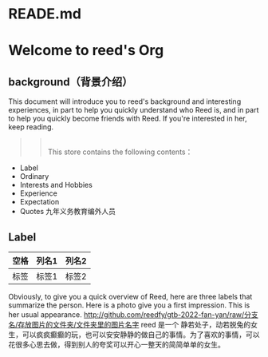 # READE.md
Welcome to reed's Org
======
background（背景介绍）
------
This document will introduce you to reed's background and interesting experiences, in part to help you quickly understand who Reed is, and in part to help you quickly become friends with Reed. If you're interested in her, keep reading.

>><br>This store contains the following contents：
     
* Label
* Ordinary
* Interests and Hobbies
* Experience
* Expectation
* Quotes
九年义务教育编外人员

Label
------
|空格|列名1|列名2|
|:---|:---|:---|
|标签|标签1|标签2|

Obviously, to give you a quick overview of Reed, here are three labels that summarize the person.
Here is a photo give you a first impression. This is her usual appearance.
http://github.com/reedfy/gtb-2022-fan-yan/raw/分支名/存放图片的文件夹/文件夹里的图片名字
reed 是一个 静若处子，动若脱兔的女生，可以疯疯癫癫的玩，也可以安安静静的做自己的事情。为了喜欢的事情，可以花很多心思去做，得到别人的夸奖可以开心一整天的简简单单的女生。

